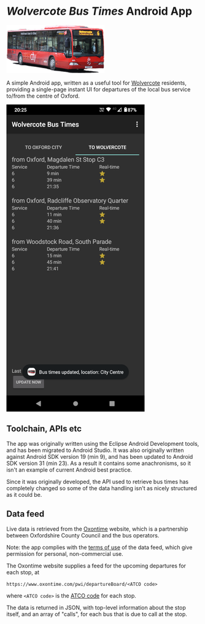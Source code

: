 _Wolvercote Bus Times_ Android App
==================================

![icon image](doc_images/bus6_256.png)

A simple Android app, written as a useful tool for [Wolvercote](https://en.wikipedia.org/wiki/Wolvercote)
residents, providing a single-page instant UI for departures of the local bus service to/from the 
centre of Oxford.

![screenshot](doc_images/screenshot.png)

Toolchain, APIs etc
-------------------

The app was originally written using the Eclipse Android Development tools,
and has been migrated to Android Studio.
It was also originally written against Android SDK version 19 (min 9), and
has been updated to Android SDK version 31 (min 23).
As a result it contains some anachronisms, so it isn't an example
of current Android best practice.

Since it was originally developed, the API used to retrieve bus times has completely changed
so some of the data handling isn't as nicely structured as it could be.


Data feed
---------

Live data is retrieved from the [Oxontime](https://www.oxontime.com) website,
which is a partnership between Oxfordshire County Council and the bus operators.

Note: the app complies with the [terms of use](https://www.oxontime.com/about#terms/)
of the data feed, which give permission for personal, non-commercial use.

The Oxontime website supplies a feed for the upcoming 
departures for each stop, at 
```
https://www.oxontime.com/pwi/departureBoard/<ATCO code>
```
where `<ATCO code>` is the [ATCO code](https://www.gov.uk/government/publications/national-public-transport-access-node-schema/naptan-guide-for-data-managers)
for each stop.

The data is returned in JSON, with top-level information about the stop itself,
and an array of "calls", for each bus that is due to call at the stop.